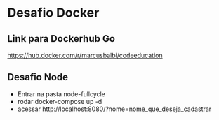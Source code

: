 # Desafio Docker

## Link para Dockerhub Go

https://hub.docker.com/r/marcusbalbi/codeeducation

## Desafio Node

* Entrar na pasta node-fullcycle
* rodar docker-compose up -d
* acessar http://localhost:8080/?nome=nome_que_deseja_cadastrar
